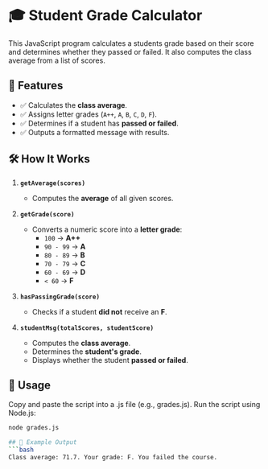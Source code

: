 # 🎓 Student Grade Calculator

This JavaScript program calculates a students grade based on their score and determines whether they passed or failed. It also computes the class average from a list of scores.

## 🚀 Features
- ✅ Calculates the **class average**.
- ✅ Assigns letter grades (`A++`, `A`, `B`, `C`, `D`, `F`).
- ✅ Determines if a student has **passed or failed**.
- ✅ Outputs a formatted message with results.

## 🛠️ How It Works
1. **`getAverage(scores)`**  
   - Computes the **average** of all given scores.  

2. **`getGrade(score)`**  
   - Converts a numeric score into a **letter grade**:
     - `100` → **A++**
     - `90 - 99` → **A**
     - `80 - 89` → **B**
     - `70 - 79` → **C**
     - `60 - 69` → **D**
     - `< 60` → **F**

3. **`hasPassingGrade(score)`**  
   - Checks if a student **did not** receive an **F**.

4. **`studentMsg(totalScores, studentScore)`**  
   - Computes the **class average**.
   - Determines the **student's grade**.
   - Displays whether the student **passed or failed**.

## 🔧 Usage
Copy and paste the script into a .js file (e.g., grades.js).
Run the script using Node.js:
```bash
node grades.js

## 📌 Example Output
```bash
Class average: 71.7. Your grade: F. You failed the course.
